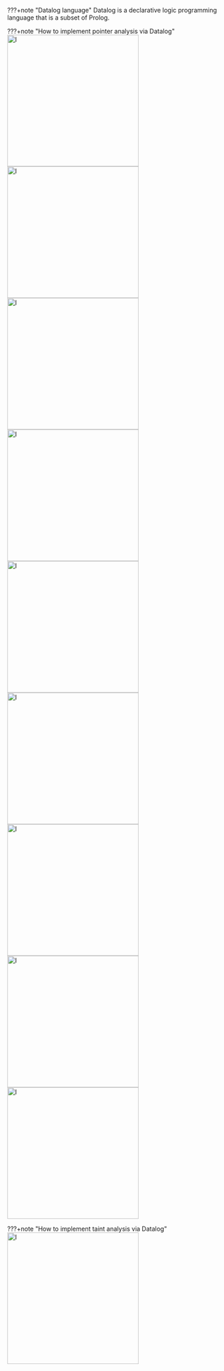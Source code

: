???+note "Datalog language"
    Datalog is a declarative logic programming language that is a subset of Prolog.


???+note "How to implement pointer analysis via Datalog"
    <img src="../img/P20.png" alt="l" style="width:300px;"/>
    <img src="../img/P21.png" alt="l" style="width:300px;"/>
    <img src="../img/P22.png" alt="l" style="width:300px;"/>
    <img src="../img/P23.png" alt="l" style="width:300px;"/>
    <img src="../img/P24.png" alt="l" style="width:300px;"/>
    <img src="../img/P25.png" alt="l" style="width:300px;"/>
    <img src="../img/P27.png" alt="l" style="width:300px;"/>
    <img src="../img/P28.png" alt="l" style="width:300px;"/>
    <img src="../img/P26.png" alt="l" style="width:300px;"/>

???+note "How to implement taint analysis via Datalog"
    <img src="../img/P29.png" alt="l" style="width:300px;"/>

